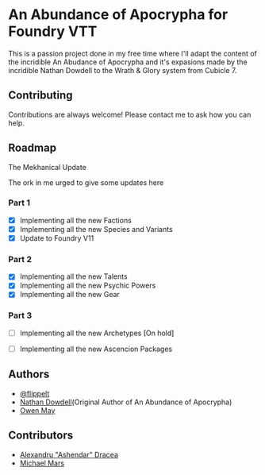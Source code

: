 # An Abundance of Apocrypha for Foundry VTT
This is a passion project done in my free time where I'll adapt the content of the incridible An Abudance of Apocrypha and it's expasions made by the incridible Nathan Dowdell to the Wrath & Glory system from Cubicle 7.

## Contributing

Contributions are always welcome! Please contact me to ask how you can help.

## Roadmap
The Mekhanical Update

The ork in me urged to give some updates here

### Part 1
- [x] Implementing all the new Factions
- [x] Implementing all the new Species and Variants
- [x] Update to Foundry V11

### Part 2
- [x] Implementing all the new Talents
- [x] Implementing all the new Psychic Powers
- [x] Implementing all the new Gear

### Part 3
- [ ] Implementing all the new Archetypes [On hold]
- [ ] Implementing all the new Ascencion Packages


## Authors

- [@flippelt](https://www.github.com/flippelt)
- [Nathan Dowdell](https://twitter.com/n01h3r3)(Original Author of An Abundance of Apocrypha)
- [Owen May](https://github.com/Vulcan98)

## Contributors
- [Alexandru "Ashendar" Dracea](https://github.com/adracea)
- [Michael Mars](https://twitter.com/MichaelMarsRPG)
